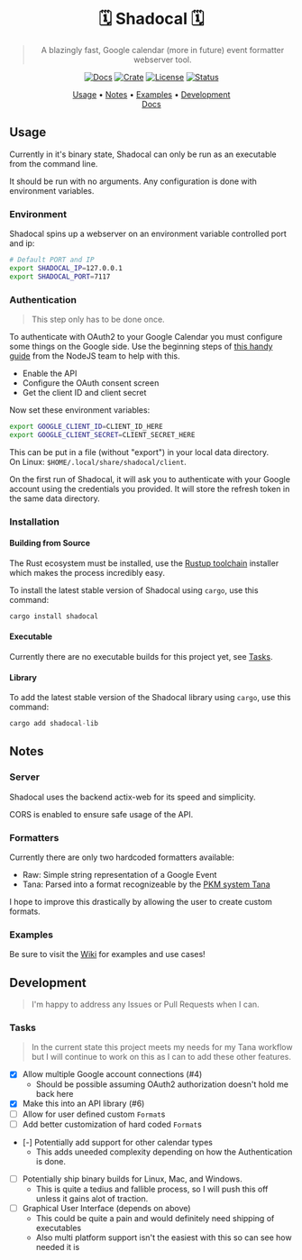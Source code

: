 </div>

<div align="center">

<br>

# 🗓️ Shadocal 🗓️

> A blazingly fast, Google calendar (more in future) event formatter webserver tool.

<a href="https://docs.rs/shadocal/latest/shadocal/"> ![Docs](https://img.shields.io/docsrs/shadocal?color=37d4a7&logo=rust&style=for-the-badge)</a>
<a href="https://crates.io/crates/shadocal"> ![Crate](https://img.shields.io/crates/v/shadocal?color=ff4971&style=for-the-badge)</a>
<a href="/LICENSE"> ![License](https://img.shields.io/badge/license-GPL%20v3-blueviolet?style=for-the-badge)</a>
<a href="#development"> ![Status](https://img.shields.io/badge/status-WIP-informational?style=for-the-badge&color=ff69b4) </a>

[Usage](#usage)
•
[Notes](#notes)
•
[Examples](#examples)
•
[Development](#development)
<br>
[Docs](https://docs.rs/shadocal/latest/shadocal/)

</div>

## Usage

Currently in it's binary state, Shadocal can only be run as an executable from the command line.

It should be run with no arguments. Any configuration is done with environment variables.

### Environment

Shadocal spins up a webserver on an environment variable controlled port and ip:
```bash
# Default PORT and IP
export SHADOCAL_IP=127.0.0.1
export SHADOCAL_PORT=7117
```

### Authentication

> This step only has to be done once.

To authenticate with OAuth2 to your Google Calendar you must configure some things on the Google side. 
Use the beginning steps of [this handy guide](https://developers.google.com/calendar/api/quickstart/nodejs) from the NodeJS team to help with this.

- Enable the API
- Configure the OAuth consent screen
- Get the client ID and client secret

Now set these environment variables:
```bash
export GOOGLE_CLIENT_ID=CLIENT_ID_HERE
export GOOGLE_CLIENT_SECRET=CLIENT_SECRET_HERE
```

This can be put in a file (without "export") in your local data directory.  
On Linux: `$HOME/.local/share/shadocal/client`.

On the first run of Shadocal, it will ask you to authenticate with your Google account using the credentials you provided. It will store the refresh token in the same data directory.

### Installation

#### Building from Source

The Rust ecosystem must be installed, use the [Rustup toolchain](https://rustup.rs/) installer which makes the process incredibly easy.

To install the latest stable version of Shadocal using `cargo`, use this command:
```rust
cargo install shadocal
```

#### Executable

Currently there are no executable builds for this project yet, see [Tasks](#tasks).

#### Library

To add the latest stable version of the Shadocal library using `cargo`, use this command:
```rust
cargo add shadocal-lib
```


## Notes

### Server

Shadocal uses the backend actix-web for its speed and simplicity.

CORS is enabled to ensure safe usage of the API.

### Formatters

Currently there are only two hardcoded formatters available:
- Raw: Simple string representation of a Google Event
- Tana: Parsed into a format recognizeable by the [PKM system Tana](https://tana.inc)

I hope to improve this drastically by allowing the user to create custom formats.


### Examples

Be sure to visit the [Wiki](https://github.com/Shadorain/ShadoGCal/wiki) for examples and use cases!


## Development

> I'm happy to address any Issues or Pull Requests when I can.

### Tasks

> In the current state this project meets my needs for my Tana workflow but I
> will continue to work on this as I can to add these other features.

- [X] Allow multiple Google account connections (#4)
  - Should be possible assuming OAuth2 authorization doesn't hold me back here
- [X] Make this into an API library (#6)
- [ ] Allow for user defined custom `Format`s
- [ ] Add better customization of hard coded `Format`s
- [-] Potentially add support for other calendar types
  - This adds uneeded complexity depending on how the Authentication is done.
- [ ] Potentially ship binary builds for Linux, Mac, and Windows.
  - This is quite a tedius and fallible process, so I will push this off unless it gains alot of traction.
- [ ] Graphical User Interface (depends on above)
  - This could be quite a pain and would definitely need shipping of executables
  - Also multi platform support isn't the easiest with this so can see how needed it is
